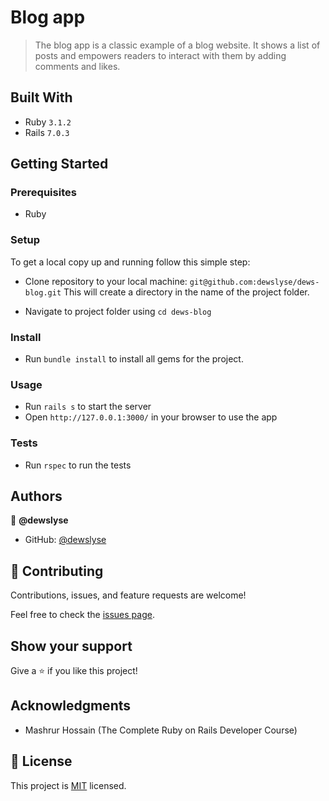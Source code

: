 # Blog app

> The blog app is a classic example of a blog website. It shows a list of posts and empowers readers to interact with them by adding comments and likes.


## Built With

- Ruby `3.1.2`
- Rails `7.0.3`


## Getting Started

### Prerequisites

- Ruby

### Setup

To get a local copy up and running follow this simple step:

- Clone repository to your local machine: 
`git@github.com:dewslyse/dews-blog.git`
This will create a directory in the name of the project folder.

- Navigate to project folder using `cd dews-blog`

### Install

- Run `bundle install` to install all gems for the project.

### Usage

- Run `rails s` to start the server
- Open `http://127.0.0.1:3000/` in your browser to use the app

### Tests
- Run `rspec` to run the tests

## Authors

👤 **@dewslyse**

- GitHub: [@dewslyse](https://github.com/dewslyse)

## 🤝 Contributing

Contributions, issues, and feature requests are welcome!

Feel free to check the [issues page](../../issues/).

## Show your support

Give a ⭐️ if you like this project!

## Acknowledgments

- Mashrur Hossain (The Complete Ruby on Rails Developer Course)


## 📝 License

This project is [MIT](./LICENSE) licensed.

